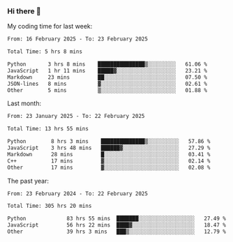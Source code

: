 ### Hi there 👋

My coding time for last week:

<!--START_SECTION:week-->

```txt
From: 16 February 2025 - To: 23 February 2025

Total Time: 5 hrs 8 mins

Python       3 hrs 8 mins    ███████████████▒░░░░░░░░░   61.06 %
JavaScript   1 hr 11 mins    █████▓░░░░░░░░░░░░░░░░░░░   23.21 %
Markdown     23 mins         ██░░░░░░░░░░░░░░░░░░░░░░░   07.50 %
JSON-lines   8 mins          ▓░░░░░░░░░░░░░░░░░░░░░░░░   02.61 %
Other        5 mins          ▒░░░░░░░░░░░░░░░░░░░░░░░░   01.88 %
```

<!--END_SECTION:week-->

Last month:

<!--START_SECTION:month-->

```txt
From: 23 January 2025 - To: 22 February 2025

Total Time: 13 hrs 55 mins

Python        8 hrs 3 mins    ██████████████▒░░░░░░░░░░   57.86 %
JavaScript    3 hrs 48 mins   ██████▓░░░░░░░░░░░░░░░░░░   27.29 %
Markdown      28 mins         █░░░░░░░░░░░░░░░░░░░░░░░░   03.41 %
C++           17 mins         ▓░░░░░░░░░░░░░░░░░░░░░░░░   02.14 %
Other         17 mins         ▓░░░░░░░░░░░░░░░░░░░░░░░░   02.08 %
```

<!--END_SECTION:month-->

The past year:

<!--START_SECTION:year-->

```txt
From: 23 February 2024 - To: 22 February 2025

Total Time: 305 hrs 20 mins

Python             83 hrs 55 mins  ███████░░░░░░░░░░░░░░░░░░   27.49 %
JavaScript         56 hrs 22 mins  ████▓░░░░░░░░░░░░░░░░░░░░   18.47 %
Other              39 hrs 3 mins   ███▒░░░░░░░░░░░░░░░░░░░░░   12.79 %
```

<!--END_SECTION:year-->
